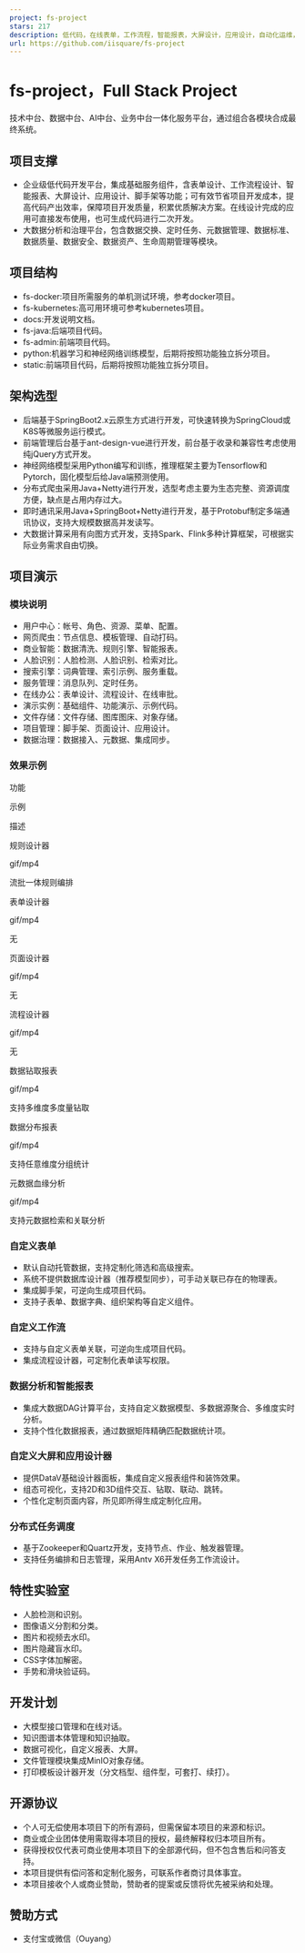 ```yaml
---
project: fs-project
stars: 217
description: 低代码，在线表单，工作流程，智能报表，大屏设计，应用设计，自动化运维，数据治理，商业智能，任务编排。
url: https://github.com/iisquare/fs-project
---
```


fs-project，Full Stack Project
=============================

技术中台、数据中台、AI中台、业务中台一体化服务平台，通过组合各模块合成最终系统。

项目支撑
----

-   企业级低代码开发平台，集成基础服务组件，含表单设计、工作流程设计、智能报表、大屏设计、应用设计、脚手架等功能；可有效节省项目开发成本，提高代码产出效率，保障项目开发质量，积累优质解决方案。在线设计完成的应用可直接发布使用，也可生成代码进行二次开发。
-   大数据分析和治理平台，包含数据交换、定时任务、元数据管理、数据标准、数据质量、数据安全、数据资产、生命周期管理等模块。

项目结构
----

-   fs-docker:项目所需服务的单机测试环境，参考docker项目。
-   fs-kubernetes:高可用环境可参考kubernetes项目。
-   docs:开发说明文档。
-   fs-java:后端项目代码。
-   fs-admin:前端项目代码。
-   python:机器学习和神经网络训练模型，后期将按照功能独立拆分项目。
-   static:前端项目代码，后期将按照功能独立拆分项目。

架构选型
----

-   后端基于SpringBoot2.x云原生方式进行开发，可快速转换为SpringCloud或K8S等微服务运行模式。
-   前端管理后台基于ant-design-vue进行开发，前台基于收录和兼容性考虑使用纯jQuery方式开发。
-   神经网络模型采用Python编写和训练，推理框架主要为Tensorflow和Pytorch，固化模型后给Java端预测使用。
-   分布式爬虫采用Java+Netty进行开发，选型考虑主要为生态完整、资源调度方便，缺点是占用内存过大。
-   即时通讯采用Java+SpringBoot+Netty进行开发，基于Protobuf制定多端通讯协议，支持大规模数据高并发读写。
-   大数据计算采用有向图方式开发，支持Spark、Flink多种计算框架，可根据实际业务需求自由切换。

项目演示
----

### 模块说明

-   用户中心：帐号、角色、资源、菜单、配置。
-   网页爬虫：节点信息、模板管理、自动打码。
-   商业智能：数据清洗、规则引擎、智能报表。
-   人脸识别：人脸检测、人脸识别、检索对比。
-   搜索引擎：词典管理、索引示例、服务重载。
-   服务管理：消息队列、定时任务。
-   在线办公：表单设计、流程设计、在线审批。
-   演示实例：基础组件、功能演示、示例代码。
-   文件存储：文件存储、图库图床、对象存储。
-   项目管理：脚手架、页面设计、应用设计。
-   数据治理：数据接入、元数据、集成同步。

### 效果示例

功能

示例

描述

规则设计器

gif/mp4

流批一体规则编排

表单设计器

gif/mp4

无

页面设计器

gif/mp4

无

流程设计器

gif/mp4

无

数据钻取报表

gif/mp4

支持多维度多度量钻取

数据分布报表

gif/mp4

支持任意维度分组统计

元数据血缘分析

gif/mp4

支持元数据检索和关联分析

### 自定义表单

-   默认自动托管数据，支持定制化筛选和高级搜索。
-   系统不提供数据库设计器（推荐模型同步），可手动关联已存在的物理表。
-   集成脚手架，可逆向生成项目代码。
-   支持子表单、数据字典、组织架构等自定义组件。

### 自定义工作流

-   支持与自定义表单关联，可逆向生成项目代码。
-   集成流程设计器，可定制化表单读写权限。

### 数据分析和智能报表

-   集成大数据DAG计算平台，支持自定义数据模型、多数据源聚合、多维度实时分析。
-   支持个性化数据报表，通过数据矩阵精确匹配数据统计项。

### 自定义大屏和应用设计器

-   提供DataV基础设计器面板，集成自定义报表组件和装饰效果。
-   组态可视化，支持2D和3D组件交互、钻取、联动、跳转。
-   个性化定制页面内容，所见即所得生成定制化应用。

### 分布式任务调度

-   基于Zookeeper和Quartz开发，支持节点、作业、触发器管理。
-   支持任务编排和日志管理，采用Antv X6开发任务工作流设计。

特性实验室
-----

-   人脸检测和识别。
-   图像语义分割和分类。
-   图片和视频去水印。
-   图片隐藏盲水印。
-   CSS字体加解密。
-   手势和滑块验证码。

开发计划
----

-   大模型接口管理和在线对话。
-   知识图谱本体管理和知识抽取。
-   数据可视化，自定义报表、大屏。
-   文件管理模块集成MinIO对象存储。
-   打印模板设计器开发（分文档型、组件型，可套打、续打）。

开源协议
----

-   个人可无偿使用本项目下的所有源码，但需保留本项目的来源和标识。
-   商业或企业团体使用需取得本项目的授权，最终解释权归本项目所有。
-   获得授权仅代表可商业使用本项目下的全部源代码，但不包含售后和问答支持。
-   本项目提供有偿问答和定制化服务，可联系作者商讨具体事宜。
-   本项目接收个人或商业赞助，赞助者的提案或反馈将优先被采纳和处理。

赞助方式
----

-   支付宝或微信（Ouyang）
